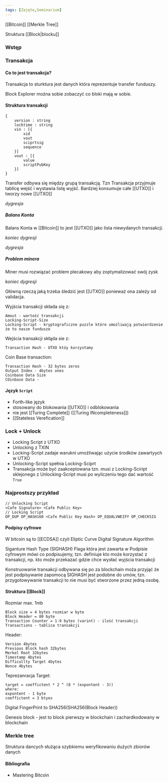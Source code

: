 ```yaml
---
tags: [Zajęte,Seminarium]
---
```



[[Bitcoin]] [[Merkle Tree]]

Struktura [[Block|blocku]]

### Wstęp

### Transakcja

#### Co to jest transakcja?
Transakcja to sturktura jest danych która reprezentuje transfer funduszy.

Block Explorer można sobie zobaczyć co bloki mają w sobie.

#### Struktura transakcji

```
{
	version : string
	locktime : string
	vin : [{
		xid 
		vout 
		sciprtsig
		sequence
	}]
	vout : [{
		value
		scriptPubKey
	}]
}
```

Transfer odbywa się między grupą transakcją. Tzn Transakcja przyjmuje tablicę wejść i wystawia listę wyjść.  Bardziej konsumuje całe [[UTXO]] i tworzy nowe [[UTXO]] 

*dygresja*
##### Balans Konta
Balans Konta w [[Bitcoin]] to jest [[UTXO]] jako lista niewydanych transakcji.

*koniec dygresji*

*dygresja*
##### Problem minera
Miner musi rozwiązać problem plecakowy aby zoptymalizować swój zysk

*koniec dygresji*

Główną rzeczą jaką trzeba śledzić jest [[UTXO]] ponieważ ona zależy od validacja.


Wyjścia transakcji składa się z:
```
Amout - wartość transakcji 
Locking-Script-Size
Locking-Script - kryptograficzne puzzle które umożliwają potwierdzenie że to nasze fundusze
```

Wejścia transakcji skłąda sie z:
```
Transaction Hash - UTXO któy korzystamy
```

Coin Base transaction:
```
Transaction Hash - 32 bytes zeros
Output Index - 4bytes ones
Coinbase Data Size 
COinbase Data - 
```

#### Język `Script`

- Forth-like język
- stosowany do blokowania [[UTXO]] i odblokowania
- nie jest [[Turing Complete]] ([[Turing INcompleteness]])
- [[Stateless Verefication]] 

### Lock + Unlock
- Locking Script z UTXO
- Unlocking z TXIN
- Locking-Script zadaje warukni umożliwając użycie środków zawartyych w UTXO
- Unlocking-Script spełnia Locking-Sciprt 
- Transakcja może być zaakceptowana tzn. musi z Locking-Sciript sklejonego z Unlocking-Script musi po wyliczeniu tego dać wartość `True`

### Najprostszy przykład
```
// Unlocking Script
<Cafe Signature> <Cafe Public Key>
// Locking Script
OP_DUP OP_HASH160 <Cafe Public Key Hash> OP_EQUALVWEIFY OP_CHECKSIG
```

#### Podpisy cyfrowe
W bitcoin są to [[ECDSA]] czyli Eliptic Curve Digital Signature Algorithm

Siganture Hash Type (SIGHASH)
Flaga która jest zawarta w Podpisie cyfrowym mówi co podpisujemy, tzn. definiuje kto może korzystać z transakcji, np. kto może przekazać gdzie chce wysłać wyjścia transakcji

Konstruowanie transakcji odbywana się po za blockchain moża przyjąć że jest podpisywanie zapomocą SIGHASH jest podobne do umów, tzn. przygotowywanie transakcji to nie musi być stworzone przez jedną osobę.

#### Struktura [[Block]]
Rozmiar max. 1mb
```
Block size = 4 bytes rozmiar w byte
Block Header = 80 byte
Transaction Counter = 1-9 bytes (varint) - ilość transakcji
Transactions - tablica transakcji
```

Header:
```
Version 4bytes
Previous Block hash 32bytes 
Merkel Root 32bytes
Timestamp 4bytes
Difficullty Target 4bytes
Nonce 4bytes
```

Teprezanracja Target:

```
target = coeffictent * 2 ^ (8 * (expontent - 3))
where:
expontent - 1 byte
coeffictent = 3 btyes
```

Digital FingerPrint to SHA256(SHA256(Block Header))


Genesis block - jest to block pierwszy w blockchain i zachardkodowany w blockchain

### Merkle tree

Struktura dancych służąca szybkiemu weryfikowaniu dużych zbiorów danych

#### Bibliografia
- Mastering Bitcoin